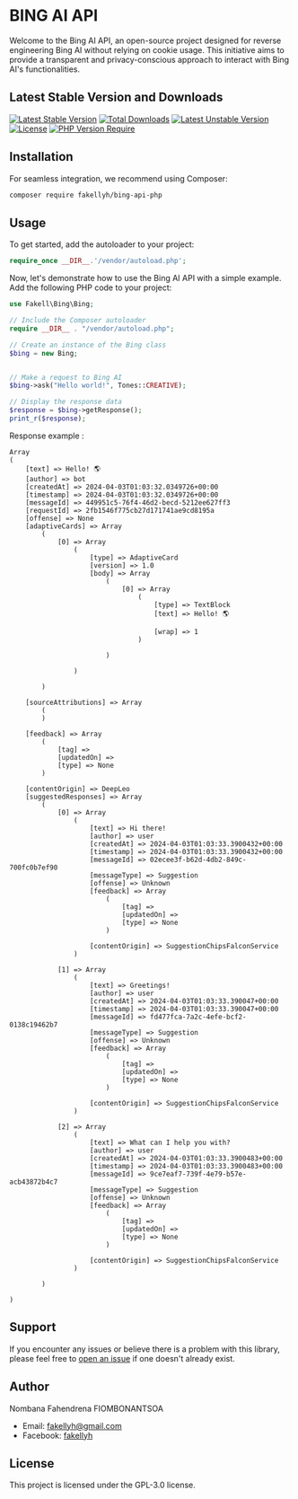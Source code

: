 # BING AI API

Welcome to the Bing AI API, an open-source project designed for reverse engineering Bing AI without relying on cookie usage. This initiative aims to provide a transparent and privacy-conscious approach to interact with Bing AI's functionalities.

## Latest Stable Version and Downloads

[![Latest Stable Version](http://poser.pugx.org/fakellyh/bing-api-php/v)](https://packagist.org/packages/fakellyh/bing-api-php) [![Total Downloads](http://poser.pugx.org/fakellyh/bing-api-php/downloads)](https://packagist.org/packages/fakellyh/bing-api-php) [![Latest Unstable Version](http://poser.pugx.org/fakellyh/bing-api-php/v/unstable)](https://packagist.org/packages/fakellyh/bing-api-php) [![License](http://poser.pugx.org/fakellyh/bing-api-php/license)](https://packagist.org/packages/fakellyh/bing-api-php) [![PHP Version Require](http://poser.pugx.org/fakellyh/bing-api-php/require/php)](https://packagist.org/packages/fakellyh/bing-api-php)

## Installation

For seamless integration, we recommend using Composer:

```bash
composer require fakellyh/bing-api-php
```

## Usage

To get started, add the autoloader to your project:

```php
require_once __DIR__.'/vendor/autoload.php';
```

Now, let's demonstrate how to use the Bing AI API with a simple example. Add the following PHP code to your project:

```php
use Fakell\Bing\Bing;

// Include the Composer autoloader
require __DIR__ . "/vendor/autoload.php";

// Create an instance of the Bing class
$bing = new Bing;


// Make a request to Bing AI
$bing->ask("Hello world!", Tones::CREATIVE);

// Display the response data
$response = $bing->getResponse();
print_r($response);
```
Response example : 
```
Array
(
    [text] => Hello! 🌎
    [author] => bot
    [createdAt] => 2024-04-03T01:03:32.0349726+00:00
    [timestamp] => 2024-04-03T01:03:32.0349726+00:00
    [messageId] => 449951c5-76f4-46d2-becd-5212ee627ff3
    [requestId] => 2fb1546f775cb27d171741ae9cd8195a
    [offense] => None
    [adaptiveCards] => Array
        (
            [0] => Array
                (
                    [type] => AdaptiveCard
                    [version] => 1.0
                    [body] => Array
                        (
                            [0] => Array
                                (
                                    [type] => TextBlock
                                    [text] => Hello! 🌎

                                    [wrap] => 1
                                )

                        )

                )

        )

    [sourceAttributions] => Array
        (
        )

    [feedback] => Array
        (
            [tag] => 
            [updatedOn] => 
            [type] => None
        )

    [contentOrigin] => DeepLeo
    [suggestedResponses] => Array
        (
            [0] => Array
                (
                    [text] => Hi there!
                    [author] => user
                    [createdAt] => 2024-04-03T01:03:33.3900432+00:00
                    [timestamp] => 2024-04-03T01:03:33.3900432+00:00
                    [messageId] => 02ecee3f-b62d-4db2-849c-700fc0b7ef90
                    [messageType] => Suggestion
                    [offense] => Unknown
                    [feedback] => Array
                        (
                            [tag] => 
                            [updatedOn] => 
                            [type] => None
                        )

                    [contentOrigin] => SuggestionChipsFalconService
                )

            [1] => Array
                (
                    [text] => Greetings!
                    [author] => user
                    [createdAt] => 2024-04-03T01:03:33.390047+00:00
                    [timestamp] => 2024-04-03T01:03:33.390047+00:00
                    [messageId] => fd477fca-7a2c-4efe-bcf2-0138c19462b7
                    [messageType] => Suggestion
                    [offense] => Unknown
                    [feedback] => Array
                        (
                            [tag] => 
                            [updatedOn] => 
                            [type] => None
                        )

                    [contentOrigin] => SuggestionChipsFalconService
                )

            [2] => Array
                (
                    [text] => What can I help you with?
                    [author] => user
                    [createdAt] => 2024-04-03T01:03:33.3900483+00:00
                    [timestamp] => 2024-04-03T01:03:33.3900483+00:00
                    [messageId] => 9ce7eaf7-739f-4e79-b57e-acb43872b4c7
                    [messageType] => Suggestion
                    [offense] => Unknown
                    [feedback] => Array
                        (
                            [tag] => 
                            [updatedOn] => 
                            [type] => None
                        )

                    [contentOrigin] => SuggestionChipsFalconService
                )

        )

)

```

## Support

If you encounter any issues or believe there is a problem with this library, please feel free to [open an issue](https://github.com/fakellgit/bing-api-php/issues/new) if one doesn't already exist.

## Author

Nombana Fahendrena FIOMBONANTSOA

- Email: [fakellyh@gmail.com](mailto:fakellyh@gmail.com)
- Facebook: [fakellyh](https://www.facebook.com/fakellyh)

## License

This project is licensed under the  GPL-3.0 license.
